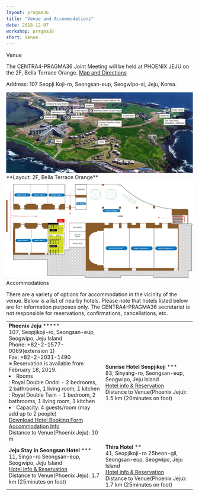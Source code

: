 ```yaml
---
layout: pragma36
title: "Venue and Accommodations"
date: 2018-12-07
workshop: pragma36
short: Venue
---
```


<div class="border36">Venue</div>

The CENTRA4-PRAGMA36 Joint Meeting will be held at PHOENIX JEJU on the 2F, Bella Terrace Orange. 
[Map and Directions](https://www.google.com/maps/place/휘닉스+제주+섭지코지/@33.4305447,126.9255506,17z/data=!3m1!4b1!4m5!3m4!1s0x350d136bd4baf8df:0x55580118da31c48e!8m2!3d33.4305402!4d126.9277393)

Address: 107 Seopji Koji-ro, Seongsan-eup, Seogwipo-si, Jeju, Korea.

<img src="/images/pragma36/venue-1.png" />

<br>
**Layout:  2F, Bella Terrace Orange**

<img src="/images/pragma36/venue-2.jpg" />

<div class="border36">Accommodations</div>

There are a variety of options for accommodation in the vicinity of the venue. Below is a list of 
nearby hotels. Please note that hotels listed below are for information purposes only. The 
CENTRA4-PRAGMA36 secretariat is not responsible for reservations, confirmations, cancellations, etc.

<table class="visa">
<tr>
  <td><b>Phoenix Jeju</b> *****<br>
  107, Seopjikoji-ro, Seongsan-eup, Seogwipo, Jeju Island <br>
  Phone: +82-2-1577-0069(extension 1) <br> Fax: +82-2-2031-1490 <br>
  ※ Reservation is available from February 18, 2019.<br>
    <li>Rooms <br>: Royal Double Ondol - 2 bedrooms, 2 bathrooms, 1 living room, 1 kitchen <br>: Royal Double Twin - 1 bedroom, 2 bathrooms, 1 living room, 1 kitchen</li>
    <li>Capacity: 4 guests/room (may add up to 2 people)</li>
  <a href="http://www.myrgst.com/centra4-pragma36/Hotel%20Booking%20Form_Phoenix%20Jeju.docx">Download Hotel Booking Form </a><br>
  <a href="https://phoenixhnr.co.kr/en/static/jeju/room/detail-condo1">Accommodation Info </a><br>
  Distance to Venue(Phoenix Jeju): 10 m
  </td>
  <td><b>Sunrise Hotel Seopjikoji </b> ***<br>
  83, Sinyang-ro, Seongsan-eup, Seogwipo, Jeju Island<br>
  <a
  href="https://www.hotels.com/ho675747/?as-srs-report=HomePage%7CAutoS%7CHOTEL%7CSunrise%20Hotel%20Seopjikoji%7C0%7C0%7C0%7C1%7C1%7C1%7C675747&q-check-out=2018-11-24&tab=description&q-room-0-adults=2&YGF=1&q-check-in=2018-11-23&MGT=1&WOE=6&WOD=5&ZSX=0&SYE=3&q-room-0-children=0">Hotel info & Reservation</a><br>
  Distance to Venue(Phoenix Jeju): 1.5 km (20minutes on foot)
  </td>
</tr>

<tr>
  <td><b> Jeju Stay in Seongsan Hotel </b> ***<br>
   11, Singo-ro Seongsan-eup, Seogwipo, Jeju Island<br>
   <a href="https://www.hotels.com/ho617933/?as-srs-report=HomePage%7CAutoS%7CHOTEL%7CJeju%20Stay%20in%20Seongsan%20Hotel%7C0%7C0%7C0%7C1%7C1%7C1%7C617933&q-check-out=2018-11-24&tab=description&q-room-0-adults=2&YGF=1&q-check-in=2018-11-23&MGT=1&WOE=6&WOD=5&ZSX=0&SYE=3&q-room-0-children=0">Hotel info & Reservation</a><br>
   Distance to Venue(Phoenix Jeju): 1.7 km (25minutes on foot)
  </td>
  <td><b> Thira Hotel</b> **<br>
  41, Seopjikoji-ro 25beon-gil, Seongsan-eup, Seogwipo, Jeju Island<br>
  <a href="https://www.hotels.com/ho626202848/?pos=HCOM_US&locale=en_US&MGT=c..Jb-ZqR0dTeI.&SYE=c..aM_c5lgGlzg.&WOD=c..K8UJ1BdwwHA.&WOE=c..eo7naQTTJG8.&YGF=c..Jb-ZqR0dTeI.&ZSX=c..Bl5c-QXvGIs.&as-srs-report=c..ikFuCX1wgin6ZOy5XohQ3EFd688EX2OqoTmtq7tIQP9lEFu0j56O_VCPvcB8zl6PhbHpDH1A_qE.&q-check-in=c..nXwIcxCnHTVDOimyVio4Yw..&q-check-out=c..nXwIcxCnHTXWaNBcPdpjoQ..&q-room-0-adults=c..oII3BFxCQ5Y.&q-room-0-children=c..Bl5c-QXvGIs.&tab=c..0oxtl6uEjo5vz5Z-VQJp4w..">Hotel info & Reservation</a><br>
  Distance to Venue(Phoenix Jeju): 1.7 km (25minutes on foot)
  </td>
</tr>

</table>
